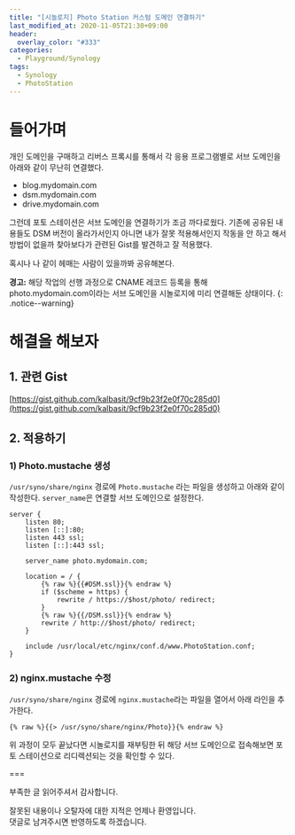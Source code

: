 ```yaml
---
title: "[시놀로지] Photo Station 커스텀 도메인 연결하기"
last_modified_at: 2020-11-05T21:30+09:00
header:
  overlay_color: "#333"
categories:
  - Playground/Synology
tags:
  - Synology
  - PhotoStation
---
```


# 들어가며

개인 도메인을 구매하고 리버스 프록시를 통해서 각 응용 프로그램별로 서브 도메인을 아래와 같이 무난히 연결했다.

- blog.mydomain.com
- dsm.mydomain.com
- drive.mydomain.com

그런데 포토 스테이션은 서브 도메인을 연결하기가 조금 까다로웠다.
기존에 공유된 내용들도 DSM 버전이 올라가서인지 아니면 내가 잘못 적용해서인지 작동을 안 하고 해서
방법이 없을까 찾아보다가 관련된 Gist를 발견하고 잘 적용했다.

혹시나 나 같이 헤매는 사람이 있을까봐 공유해본다.

**경고:** 해당 작업의 선행 과정으로 CNAME 레코드 등록을 통해 photo.mydomain.com이라는 서브 도메인을 시놀로지에 미리 연결해둔 상태이다.
{: .notice--warning}

# 해결을 해보자

## 1. 관련 Gist

[https://gist.github.com/kalbasit/9cf9b23f2e0f70c285d0](https://gist.github.com/kalbasit/9cf9b23f2e0f70c285d0)

## 2. 적용하기

### 1) Photo.mustache 생성

`/usr/syno/share/nginx` 경로에 `Photo.mustache` 라는 파일을 생성하고 아래와 같이 작성한다.
`server_name`은 연결할 서브 도메인으로 설정한다.

```
server {
    listen 80;
    listen [::]:80;
    listen 443 ssl;
    listen [::]:443 ssl;
    
    server_name photo.mydomain.com;
    
    location = / {
        {% raw %}{{#DSM.ssl}}{% endraw %}
        if ($scheme = https) {
            rewrite / https://$host/photo/ redirect;
        }
        {% raw %}{{/DSM.ssl}}{% endraw %}
        rewrite / http://$host/photo/ redirect;
    }
    
    include /usr/local/etc/nginx/conf.d/www.PhotoStation.conf;
}
```

### 2) nginx.mustache 수정

`/usr/syno/share/nginx` 경로에 `nginx.mustache`라는 파일을 열어서 아래 라인을 추가한다.


```
{% raw %}{{> /usr/syno/share/nginx/Photo}}{% endraw %}
```

위 과정이 모두 끝났다면 시놀로지를 재부팅한 뒤 해당 서브 도메인으로 접속해보면
포토 스테이션으로 리디렉션되는 것을 확인할 수 있다.

===

부족한 글 읽어주셔서 감사합니다.

잘못된 내용이나 오탈자에 대한 지적은 언제나 환영입니다.  
댓글로 남겨주시면 반영하도록 하겠습니다.
